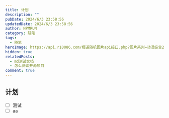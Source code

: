 ```yaml
---
title: 计划
description: ""
pubDate: 2024/6/3 23:58:56
updatedDate: 2024/6/3 23:58:56
author: NPMRUN
category: 随笔
tags:
  - 随笔
heroImage: https://api.r10086.com/樱道随机图片api接口.php?图片系列=动漫综合2
hidden: true
relatedPosts:
  - md测试文档
  - 怎么阅读开源项目
comment: true
---
```


## 计划

- [ ] 测试
- [ ] aa
